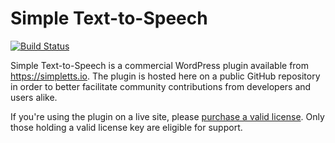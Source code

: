 Simple Text-to-Speech
=======

[![Build Status](https://travis-ci.org/danielbachhuber/simpletts.svg?branch=master)](https://travis-ci.org/danielbachhuber/simpletts)

Simple Text-to-Speech is a commercial WordPress plugin available from https://simpletts.io. The plugin is hosted here on a public GitHub repository in order to better facilitate community contributions from developers and users alike.

If you're using the plugin on a live site, please [purchase a valid license](https://simpletts.io). Only those holding a valid license key are eligible for support.
